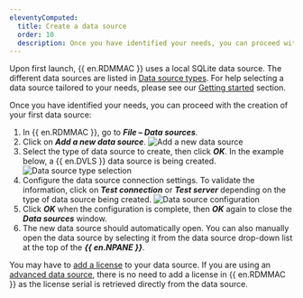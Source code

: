 ```yaml
---
eleventyComputed:
  title: Create a data source
  order: 10
  description: Once you have identified your needs, you can proceed with the creation of your first data source.
---
```

Upon first launch, {{ en.RDMMAC }} uses a local SQLite data source. The different data sources are listed in [Data source types](/rdm/mac/data-sources/data-sources-types/). For help selecting a data source tailored to your needs, please see our [Getting started](/rdm/mac/getting-started/) section.

Once you have identified your needs, you can proceed with the creation of your first data source:

1. In {{ en.RDMMAC }}, go to ***File – Data sources***.
1. Click on ***Add a new data source***.
![Add a new data source](https://cdnweb.devolutions.net/docs/docs_en_rdm_mac_RDMM2000_2024_1.png)
1. Select the type of data source to create, then click ***OK***. In the example below, a {{ en.DVLS }} data source is being created.
![Data source type selection](https://cdnweb.devolutions.net/docs/docs_en_rdm_mac_RDMM2001_2024_1.png)
1. Configure the data source connection settings. To validate the information, click on ***Test connection*** or ***Test server*** depending on the type of data source being created.
![Data source configuration](https://cdnweb.devolutions.net/docs/docs_en_rdm_mac_RDMM2002_2024_1.png)
1. Click ***OK*** when the configuration is complete, then ***OK*** again to close the ***Data sources*** window.
1. The new data source should automatically open. You can also manually open the data source by selecting it from the data source drop-down list at the top of the ***{{ en.NPANE }}***.

You may have to [add a license](/rdm/mac/commands/administration/licenses/) to your data source. If you are using an [advanced data source](/rdm/mac/data-sources/data-sources-types/advanced-data-sources/), there is no need to add a license in {{ en.RDMMAC }} as the license serial is retrieved directly from the data source.